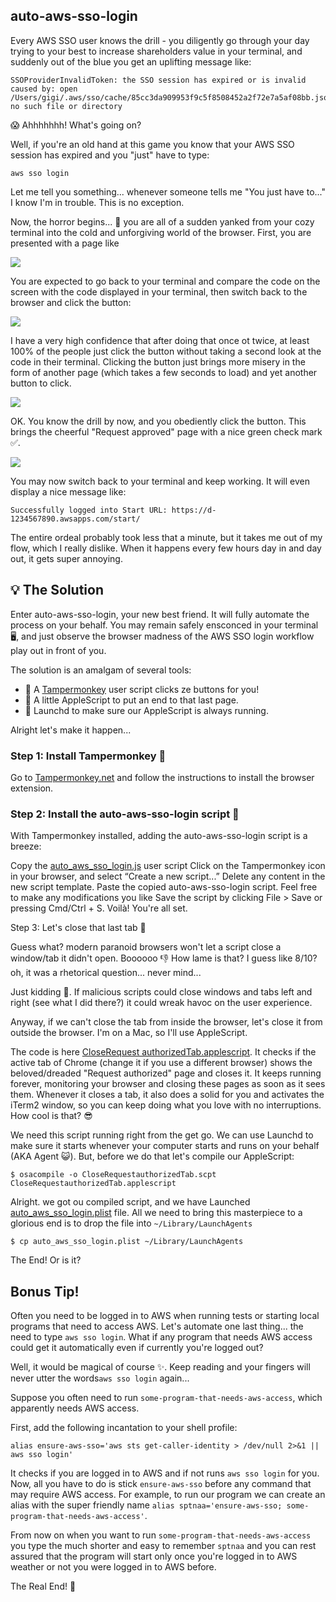 ## auto-aws-sso-login

Every AWS SSO user knows the drill - you diligently go through your day trying to your best to increase
shareholders value in your terminal, and suddenly out of the blue you get an uplifting message like:

```
SSOProviderInvalidToken: the SSO session has expired or is invalid
caused by: open /Users/gigi/.aws/sso/cache/85cc3da909953f9c5f8508452a2f72e7a5af08bb.json: no such file or directory
```

😱 Ahhhhhhh! What's going on?

Well, if you're an old hand at this game you know that your AWS SSO session has expired and you "just" have to type:

```
aws sso login
```

Let me tell you something... whenever someone tells me "You just have to..." I know I'm in trouble. This is no exception. 

Now, the horror begins... 👿  you are all of a sudden yanked from your cozy terminal into
the cold and unforgiving world of the browser. First, you are presented with a page like

![](images/page1.png)

You are expected to go back to your terminal and compare the code on the screen with the code displayed in your 
terminal, then switch back to the browser and click the button:

![](images/terminal_message.png)

I have a very high confidence that after doing that once ot twice, at least 100% of the people just click the button 
without taking a second look at the code in their terminal.
Clicking the button just brings more misery in the form of another page (which takes a few seconds to load) and
yet another button to click.

![](images/page2.png)

OK. You know the drill by now, and you obediently click the button. This brings the cheerful "Request approved" page 
with a nice green check mark ✅.

![](images/request_approved.png)

You may now switch back to your terminal and keep working. It will even display a nice message like:

```
Successfully logged into Start URL: https://d-1234567890.awsapps.com/start/
```

The entire ordeal probably took less that a minute, but it takes me out of my flow, which I really dislike. 
When it happens every few hours day in and day out, it gets super annoying.


## 💡 The Solution

Enter auto-aws-sso-login, your new best friend. It will fully automate the process on your behalf. You may remain safely 
ensconced in your terminal 🖥️, and just observe the browser madness of the AWS SSO login workflow
play out in front of you.
 

The solution is an amalgam of several tools:

- 🐒 A [Tampermonkey](https://www.tampermonkey.net/) user script clicks ze buttons for you!
- 🍏 A little AppleScript to put an end to that last page.
- 🚀 Launchd to make sure our AppleScript is always running.

Alright let's make it happen...

### Step 1: Install Tampermonkey 🐒

Go to [Tampermonkey.net](https://www.tampermonkey.net/) and follow the instructions to install the browser extension.

### Step 2: Install the auto-aws-sso-login script 📜

With Tampermonkey installed, adding the auto-aws-sso-login script is a breeze:

Copy the [auto_aws_sso_login.js](auto_aws_sso_login.js) user script
Click on the Tampermonkey icon in your browser, and select “Create a new script...”
Delete any content in the new script template.
Paste the copied auto-aws-sso-login script.
Feel free to make any modifications you like
Save the script by clicking File > Save or pressing Cmd/Ctrl + S.
Voilà! You're all set.

Step 3: Let's close that last tab 🍏

Guess what? modern paranoid browsers won't let a script close a window/tab it didn't open. Boooooo 👎
How lame is that? I guess like 8/10? oh, it was a rhetorical question... never mind...

Just kidding 🤡. If malicious scripts could close windows and tabs left and right (see what I did there?) it could 
wreak havoc on the user experience.

Anyway, if we can't close the tab from inside the browser, let's close it from outside the browser. I'm on a Mac,
so I'll use AppleScript. 

The code is here [CloseRequest authorizedTab.applescript](CloseRequestAuthorizedTab.applescript).
It checks if the active tab of Chrome (change it if you use a different browser) shows the beloved/dreaded
"Request authorized" page and closes it. It keeps running forever, monitoring your browser and closing these pages
as soon as it sees them. Whenever it closes a tab, it also does a solid for you and activates the iTerm2 window,
so you can keep doing what you love with no interruptions. How cool is that? 😎  

We need this script running right from the get go. We can use Launchd to make sure it starts whenever your
computer starts and runs on your behalf (AKA Agent 😺). But, before we do that let's compile our AppleScript:

```
$ osacompile -o CloseRequestauthorizedTab.scpt CloseRequestauthorizedTab.applescript
```

Alright. we got ou compiled script, and we have Launched [auto_aws_sso_login.plist](auto_aws_sso_login.plist) file.
All we need to bring this masterpiece to a glorious end is to drop the file into `~/Library/LaunchAgents`

```
$ cp auto_aws_sso_login.plist ~/Library/LaunchAgents
```

The End! Or is it?

## Bonus Tip!

Often you need to be logged in to AWS when running tests or starting local programs that need to access AWS.
Let's automate one last thing... the need to type `aws sso login`. What if any program that needs AWS access 
could get it automatically even if currently you're logged out?

Well, it would be magical of course ✨. Keep reading and your fingers will never utter the words`aws sso login` again...

Suppose you often need to run `some-program-that-needs-aws-access`, which apparently needs AWS access.

First, add the following incantation to your shell profile:

```
alias ensure-aws-sso='aws sts get-caller-identity > /dev/null 2>&1 || aws sso login'
```

It checks if you are logged in to AWS and if not runs `aws sso login` for you. Now, all you have to do
is stick `ensure-aws-sso` before any command that may require AWS access. For example, to run our program we can create
an alias with the super friendly name `alias sptnaa='ensure-aws-sso; some-program-that-needs-aws-access'`.

From now on when you want to run `some-program-that-needs-aws-access` you type the much shorter and easy to remember 
`sptnaa` and you can rest assured that the program will start only once you're logged in to AWS weather or not you
were logged in to AWS before.

The Real End! 🎉


